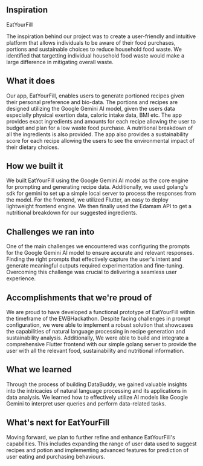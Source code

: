 ## Inspiration
EatYourFill

The inspiration behind our project was to create a user-friendly and intuitive platform that allows individuals to be aware of their food purchases, portions and sustainable choices to reduce household food waste. We identified that targetting individual household food waste would make a large difference in mitigating overall waste.

## What it does
Our app, EatYourFill, enables users to generate portioned recipes given their personal preference and bio-data. The portions and recipes are designed utilizing the Google Gemini AI model, given the users data especially physical exertion data, caloric intake data, BMI etc. The app provides exact ingredients and amounts for each recipe allowing the user to budget and plan for a low waste food purchase. A nutritional breakdown of all the ingredients is also provided. The app also provides a sustainability score for each recipe allowing the users to see the environmental impact of their dietary choices.

## How we built it
We built EatYourFill using the Google Gemini AI model as the core engine for prompting and generating recipe data. Additionally, we used golang's sdk for gemini to set up a simple local server to process the responses from the model. For the frontend, we utilized Flutter, an easy to deploy lightweight frontend engine. We then finally used the Edamam API to get a nutritional breakdown for our suggested ingredients.

## Challenges we ran into
One of the main challenges we encountered was configuring the prompts for the Google Gemini AI model to ensure accurate and relevant responses. Finding the right prompts that effectively capture the user's intent and generate meaningful outputs required experimentation and fine-tuning. Overcoming this challenge was crucial to delivering a seamless user experience.

## Accomplishments that we're proud of
We are proud to have developed a functional prototype of EatYourFill within the timeframe of the EWBHackathon. Despite facing challenges in prompt configuration, we were able to implement a robust solution that showcases the capabilities of natural language processing in recipe generation and sustainability analysis. Additionally, We were able to build and integrate a comprehensive Flutter frontend with our simple golang server to provide the user with all the relevant food, sustainability and nutritional information.

## What we learned
Through the process of building DataBuddy, we gained valuable insights into the intricacies of natural language processing and its applications in data analysis. We learned how to effectively utilize AI models like Google Gemini to interpret user queries and perform data-related tasks.

## What's next for EatYourFill
Moving forward, we plan to further refine and enhance EatYourFill's capabilities. This includes expanding the range of user data used to suggest recipes and potion and implementing advanced features for prediction of user eating and purchasing behaviours.